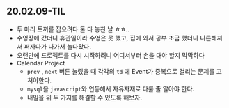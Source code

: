 ## 20.02.09-TIL

- 두 마리 토끼를 잡으려다 둘 다 놓친 날 ㅎㅎ..
- 수영장에 갔더니 휴관일이라 수영은 못 했고, 집에 와서 공부 조금 했더니 나른해져서 퍼자다가 나가서 놀다왔다.
- 오랜만에 프로젝트를 다시 시작하려니 어디서부터 손을 대야 할지 막막하다
- Calendar Project
  - `prev` , `next` 버튼 눌렀을 때 각각의 `td` 에 Event가 중복으로 걸리는 문제를 고쳐야한다.
  - `mysql`을 `javascript`와 연동해서 자유자재로 다룰 줄 알아야 한다.
  - 내일을 위 두 가지를 해결할 수 있도록 해보자.

